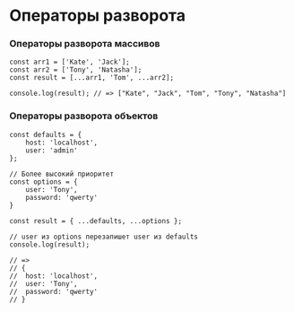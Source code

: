 # Операторы разворота

<!-- xxxxxxxxxxxxxxxxxxxxxxxxxxxxxxxxxxxxxxxxxxxxxxxxxxxxxxx -->
### Операторы разворота массивов
<!-- xxxxxxxxxxxxxxxxxxxxxxxxxxxxxxxxxxxxxxxxxxxxxxxxxxxxxxx -->
```js:no-line-numbers
const arr1 = ['Kate', 'Jack'];
const arr2 = ['Tony', 'Natasha'];
const result = [...arr1, 'Tom', ...arr2];

console.log(result); // => ["Kate", "Jack", "Tom", "Tony", "Natasha"]
```

<!-- xxxxxxxxxxxxxxxxxxxxxxxxxxxxxxxxxxxxxxxxxxxxxxxxxxxxxxx -->
### Операторы разворота объектов
<!-- xxxxxxxxxxxxxxxxxxxxxxxxxxxxxxxxxxxxxxxxxxxxxxxxxxxxxxx -->
```js:no-line-numbers
const defaults = {
	host: 'localhost',
	user: 'admin'
};

// Более высокий приоритет
const options = {
	user: 'Tony',
	password: 'qwerty'
}

const result = { ...defaults, ...options };

// user из options перезапишет user из defaults
console.log(result);

// =>
// {
// 	host: 'localhost',
// 	user: 'Tony',
// 	password: 'qwerty'
// }
```
